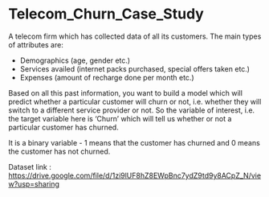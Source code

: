 # Telecom_Churn_Case_Study

A telecom firm which has collected data of all its customers. The main types of attributes are:  

- Demographics (age, gender etc.) 
- Services availed (internet packs purchased, special offers taken etc.) 
- Expenses (amount of recharge done per month etc.) 

Based on all this past information, you want to build a model which will predict whether a particular customer will churn or not, i.e. whether they will switch to a different service provider or not. 
So the variable of interest, i.e. the target variable here is ‘Churn’ which will tell us whether or not a particular customer has churned. 

It is a binary variable - 1 means that the customer has churned and 0 means the customer has not churned.

Dataset link : https://drive.google.com/file/d/1zi9lUF8hZ8EWpBnc7ydZ9td9y8ACpZ_N/view?usp=sharing
